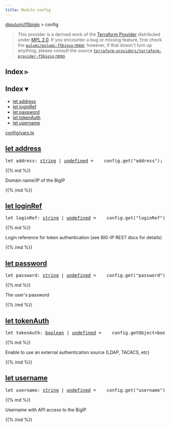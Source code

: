```yaml
---
title: Module config
---
```


<!-- WARNING: this page was generated by a tool. Do not edit it by hand. -->
<!-- To change it, please see https://github.com/pulumi/docs/tree/master/tools/tscdocgen. -->

<a href="../">@pulumi/f5bigip</a> &gt; config

> This provider is a derived work of the [Terraform Provider](https://github.com/terraform-providers/terraform-provider-f5bigip)
> distributed under [MPL 2.0](https://www.mozilla.org/en-US/MPL/2.0/). If you encounter a bug or missing feature,
> first check the [`pulumi/pulumi-f5bigip` repo](https://github.com/pulumi/pulumi-f5bigip/issues); however, if that doesn't turn up anything,
> please consult the source [`terraform-providers/terraform-provider-f5bigip` repo](https://github.com/terraform-providers/terraform-provider-f5bigip/issues).



<div class="toggleVisible">
<div class="collapsed">
<h2 class="pdoc-module-header toggleButton" title="Click to show Index">Index ▹</h2>
</div>
<div class="expanded">
<h2 class="pdoc-module-header toggleButton" title="Click to hide Index">Index ▾</h2>
<div class="pdoc-module-contents">
<ul>
<li><a href="#address">let address</a></li>
<li><a href="#loginRef">let loginRef</a></li>
<li><a href="#password">let password</a></li>
<li><a href="#tokenAuth">let tokenAuth</a></li>
<li><a href="#username">let username</a></li>
</ul>

<a href="https://github.com/pulumi/pulumi-f5bigip/blob/a8b5b2d7b1b2e182d3de4dcde3dd9b4f81d3ebdc/sdk/nodejs/config/vars.ts">config/vars.ts</a> 
</div>
</div>
</div>


<h2 class="pdoc-module-header" id="address">
<a class="pdoc-member-name" href="https://github.com/pulumi/pulumi-f5bigip/blob/a8b5b2d7b1b2e182d3de4dcde3dd9b4f81d3ebdc/sdk/nodejs/config/vars.ts#L12">let <b>address</b></a>
</h2>
<div class="pdoc-module-contents">
<pre class="highlight"><span class='kd'>let</span> address: <span class='kd'><a href='https://developer.mozilla.org/en-US/docs/Web/JavaScript/Reference/Global_Objects/String'>string</a></span> | <span class='kd'><a href='https://developer.mozilla.org/en-US/docs/Web/JavaScript/Reference/Global_Objects/undefined'>undefined</a></span> = <span class='s2'> __config.get(&#34;address&#34;)</span>;</pre>
{{% md %}}

Domain name/IP of the BigIP

{{% /md %}}
</div>
<h2 class="pdoc-module-header" id="loginRef">
<a class="pdoc-member-name" href="https://github.com/pulumi/pulumi-f5bigip/blob/a8b5b2d7b1b2e182d3de4dcde3dd9b4f81d3ebdc/sdk/nodejs/config/vars.ts#L16">let <b>loginRef</b></a>
</h2>
<div class="pdoc-module-contents">
<pre class="highlight"><span class='kd'>let</span> loginRef: <span class='kd'><a href='https://developer.mozilla.org/en-US/docs/Web/JavaScript/Reference/Global_Objects/String'>string</a></span> | <span class='kd'><a href='https://developer.mozilla.org/en-US/docs/Web/JavaScript/Reference/Global_Objects/undefined'>undefined</a></span> = <span class='s2'> __config.get(&#34;loginRef&#34;)</span>;</pre>
{{% md %}}

Login reference for token authentication (see BIG-IP REST docs for details)

{{% /md %}}
</div>
<h2 class="pdoc-module-header" id="password">
<a class="pdoc-member-name" href="https://github.com/pulumi/pulumi-f5bigip/blob/a8b5b2d7b1b2e182d3de4dcde3dd9b4f81d3ebdc/sdk/nodejs/config/vars.ts#L20">let <b>password</b></a>
</h2>
<div class="pdoc-module-contents">
<pre class="highlight"><span class='kd'>let</span> password: <span class='kd'><a href='https://developer.mozilla.org/en-US/docs/Web/JavaScript/Reference/Global_Objects/String'>string</a></span> | <span class='kd'><a href='https://developer.mozilla.org/en-US/docs/Web/JavaScript/Reference/Global_Objects/undefined'>undefined</a></span> = <span class='s2'> __config.get(&#34;password&#34;)</span>;</pre>
{{% md %}}

The user's password

{{% /md %}}
</div>
<h2 class="pdoc-module-header" id="tokenAuth">
<a class="pdoc-member-name" href="https://github.com/pulumi/pulumi-f5bigip/blob/a8b5b2d7b1b2e182d3de4dcde3dd9b4f81d3ebdc/sdk/nodejs/config/vars.ts#L24">let <b>tokenAuth</b></a>
</h2>
<div class="pdoc-module-contents">
<pre class="highlight"><span class='kd'>let</span> tokenAuth: <span class='kd'><a href='https://developer.mozilla.org/en-US/docs/Web/JavaScript/Reference/Global_Objects/Boolean'>boolean</a></span> | <span class='kd'><a href='https://developer.mozilla.org/en-US/docs/Web/JavaScript/Reference/Global_Objects/undefined'>undefined</a></span> = <span class='s2'> __config.getObject&lt;boolean&gt;(&#34;tokenAuth&#34;)</span>;</pre>
{{% md %}}

Enable to use an external authentication source (LDAP, TACACS, etc)

{{% /md %}}
</div>
<h2 class="pdoc-module-header" id="username">
<a class="pdoc-member-name" href="https://github.com/pulumi/pulumi-f5bigip/blob/a8b5b2d7b1b2e182d3de4dcde3dd9b4f81d3ebdc/sdk/nodejs/config/vars.ts#L28">let <b>username</b></a>
</h2>
<div class="pdoc-module-contents">
<pre class="highlight"><span class='kd'>let</span> username: <span class='kd'><a href='https://developer.mozilla.org/en-US/docs/Web/JavaScript/Reference/Global_Objects/String'>string</a></span> | <span class='kd'><a href='https://developer.mozilla.org/en-US/docs/Web/JavaScript/Reference/Global_Objects/undefined'>undefined</a></span> = <span class='s2'> __config.get(&#34;username&#34;)</span>;</pre>
{{% md %}}

Username with API access to the BigIP

{{% /md %}}
</div>
